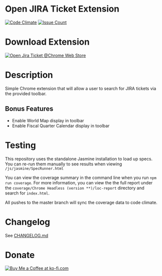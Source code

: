 # Open JIRA Ticket Extension
[![Code Climate](https://codeclimate.com/github/jjwong/open_jira_ticket_toolbar/badges/gpa.svg)](https://codeclimate.com/github/jjwong/open_jira_ticket_toolbar)
[![Issue Count](https://codeclimate.com/github/jjwong/open_jira_ticket_toolbar/badges/issue_count.svg)](https://codeclimate.com/github/jjwong/open_jira_ticket_toolbar)

# Download Extension
[![Open Jira Ticket @Chrome Web Store](https://storage.googleapis.com/web-dev-uploads/image/WlD8wC6g8khYWPJUsQceQkhXSlv1/mPGKYBIR2uCP0ApchDXE.png "Open Jira Ticket @Chrome Web Store")](https://chrome.google.com/webstore/detail/open-jira-ticket/blblhnpjhhjdbgbcgmmldohpalmbedci?hl=en-US)

# Description
Simple Chrome extension that will allow a user to search for JIRA tickets via the provided toolbar.

## Bonus Features
* Enable World Map display in toolbar
* Enable Fiscal Quarter Calendar display in toolbar

# Testing
This repository uses the standalone Jasmine installation to load up specs. You can re-run them manually to see results when viewing `/js/jasmine/SpecRunner.html`

You can view the coverage summary in the command line when you run `npm run coverage`.
For more information, you can view the the full report under the `coverage/Chrome Headless (version **)/loc-report` directory and search for `index.html`.

All pushes to the master branch will sync the coverage data to code climate.

# Changelog
See [CHANGELOG.md](CHANGELOG.md)

# Donate
[![Buy Me a Coffee at ko-fi.com](https://storage.ko-fi.com/cdn/kofi1.png?v=3 "Buy Me a Coffee at ko-fi.com")](https://ko-fi.com/A0A3H3GR7)
